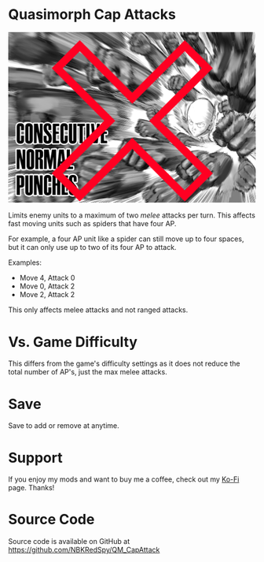 # Quasimorph Cap Attacks

![thumbnail icon](media/thumbnail.png)

Limits enemy units to a maximum of two *melee* attacks per turn.  This affects fast moving units such as spiders that have four AP.

For example, a four AP unit like a spider can still move up to four spaces, but it can only use up to two of its four AP to attack.  

Examples:
* Move 4, Attack 0
* Move 0, Attack 2
* Move 2, Attack 2

This only affects melee attacks and not ranged attacks.

# Vs. Game Difficulty
This differs from the game's difficulty settings as it does not reduce the total number of AP's, just the max melee attacks.

# Save
Save to add or remove at anytime.

# Support
If you enjoy my mods and want to buy me a coffee, check out my [Ko-Fi](https://ko-fi.com/nbkredspy71915) page.
Thanks!

# Source Code
Source code is available on GitHub at https://github.com/NBKRedSpy/QM_CapAttack
